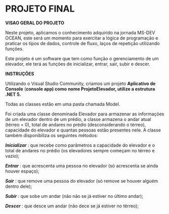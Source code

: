 # PROJETO FINAL

**VISAO GERAL DO PROJETO**

Neste projeto, aplicamos o conhecimento adquirido na jornada MS-DEV OCEAN, este será um momento para exercitar a lógica de programação e praticar os tipos de dados, controle de fluxo, laços de repetição utilizando funções. 

Este projeto é um software que tem como função o gerenciamento de um elevador, ele terá as funções de inicializar, entrar, sair, subir e descer.  

**INSTRUÇÕES**

Utilizando o Visual Studio Community, criamos um projeto **Aplicativo de Console** (**console app) como nome ProjetoElevador, utilize a estrutura .NET 5.**

Todas as classes estão em uma pasta chamada Model.

Foi criada uma classe denominada Elevador para armazenar as informações de um elevador
dentro de um prédio, a classe armazena o andar atual (térreo = 0), total de andares
no prédio (desconsiderando o térreo), capacidade do elevador e quantas pessoas estão
presentes nele. A classe também disponibiliza os seguintes métodos:

***Inicializar*** : que recebe como parâmetros a capacidade do elevador e o total de andares no prédio (os elevadores sempre começam no térreo e vazio);

***Entrar*** : que acrescenta uma pessoa no elevador (só acrescenta se ainda houver espaço);

***Sair*** : que remove uma pessoa do elevador (só remove se houver alguém dentro dele);

***Subir*** : que sobe um andar (não não se já estiver no último andar);

***Descer*** : que desce um andar (não dece se já estiver no térreo);
